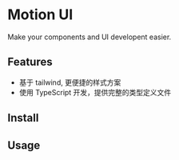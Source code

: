 # Motion UI

Make your components and UI developent easier.

## Features

- 基于 tailwind, 更便捷的样式方案
- 使用 TypeScript 开发，提供完整的类型定义文件

## Install

## Usage
